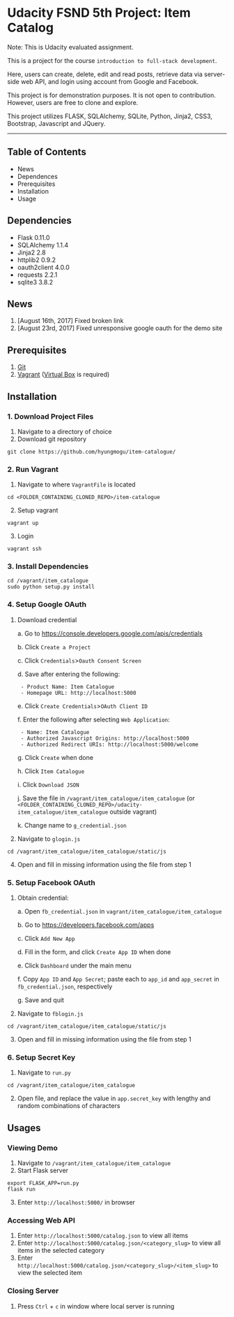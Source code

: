 # Udacity FSND 5th Project: Item Catalog

Note: This is Udacity evaluated assignment.

This is a project for the course `introduction to full-stack development`.

Here, users can create, delete, edit and read posts, retrieve data via server-side web API, and login using account from Google and Facebook.

This project is for demonstration purposes. It is not open to contribution. However, users are free to clone and explore.

This project utilizes FLASK, SQLAlchemy, SQLite, Python, Jinja2, CSS3, Bootstrap, Javascript and JQuery.

---

## Table of Contents
* News
* Dependences
* Prerequisites
* Installation
* Usage

## Dependencies
- Flask 0.11.0
- SQLAlchemy 1.1.4
- Jinja2 2.8
- httplib2 0.9.2
- oauth2client 4.0.0
- requests 2.2.1
- sqlite3 3.8.2

## News
1. [August 16th, 2017] Fixed broken link
2. [August 23rd, 2017] Fixed unresponsive google oauth for the demo site

## Prerequisites
1. [Git](https://www.atlassian.com/git/tutorials/install-git)
2. [Vagrant](https://www.vagrantup.com/downloads.html) ([Virtual Box](https://www.virtualbox.org/) is required)

## Installation
### 1. Download Project Files

1. Navigate to a directory of choice
2. Download git repository
```
git clone https://github.com/hyungmogu/item-catalogue/
```

### 2. Run Vagrant

1. Navigate to where `VagrantFile` is located
```
cd <FOLDER_CONTAINING_CLONED_REPO>/item-catalogue
```
2. Setup vagrant
```
vagrant up
```
3. Login
```
vagrant ssh
```

### 3. Install Dependencies
```
cd /vagrant/item_catalogue
sudo python setup.py install
```

### 4. Setup Google OAuth

1. Download credential

   a. Go to https://console.developers.google.com/apis/credentials

   b. Click `Create a Project`

   c. Click `Credentials`>`Oauth Consent Screen`

   d. Save after entering the following:

        - Product Name: Item Catalogue
        - Homepage URL: http://localhost:5000

   e. Click `Create Credentials`>`OAuth Client ID`

   f. Enter the following after selecting `Web Application`:

        - Name: Item Catalogue
        - Authorized Javascript Origins: http://localhost:5000
        - Authorized Redirect URIs: http://localhost:5000/welcome

   g. Click `Create` when done

   h. Click `Item Catalogue`

   i. Click `Download JSON`

   j. Save the file in `/vagrant/item_catalogue/item_catalogue` (or `<FOLDER_CONTAINING_CLONED_REPO>/udacity-item_catalogue/item_catalogue` outside vagrant)

   k. Change name to `g_credential.json`

3. Navigate to `glogin.js`
```
cd /vagrant/item_catalogue/item_catalogue/static/js
```
4. Open and fill in missing information using the file from step 1

### 5. Setup Facebook OAuth

1. Obtain credential:

   a. Open `fb_credential.json` in `vagrant/item_catalogue/item_catalogue`

   b. Go to https://developers.facebook.com/apps

   c. Click `Add New App`

   d. Fill in the form, and click `Create App ID` when done

   e. Click `Dashboard` under the main menu

   f. Copy `App ID` and `App Secret`; paste each to `app_id` and `app_secret` in `fb_credential.json`, respectively

   g. Save and quit

2. Navigate to `fblogin.js`
```
cd /vagrant/item_catalogue/item_catalogue/static/js
```
3. Open and fill in missing information using the file from step 1

### 6. Setup Secret Key

1. Navigate to `run.py`
```
cd /vagrant/item_catalogue/item_catalogue
```

2. Open file, and replace the value in `app.secret_key` with lengthy and random combinations of characters

## Usages

### Viewing Demo
1. Navigate to `/vagrant/item_catalogue/item_catalogue`
2. Start Flask server
```
export FLASK_APP=run.py
flask run
```
3. Enter `http://localhost:5000/` in browser

### Accessing Web API
1. Enter `http://localhost:5000/catalog.json` to view all items
2. Enter `http://localhost:5000/catalog.json/<category_slug>` to view all items in the selected category
3. Enter `http://localhost:5000/catalog.json/<category_slug>/<item_slug>` to view the selected item

### Closing Server

1. Press `Ctrl` + `c` in window where local server is running


